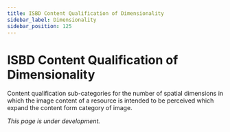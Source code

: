 ```yaml
---
title: ISBD Content Qualification of Dimensionality
sidebar_label: Dimensionality
sidebar_position: 125
---
```


# ISBD Content Qualification of Dimensionality

Content qualification sub-categories for the number of spatial dimensions in which the image content of a resource is intended to be perceived which expand the content form category of image.

*This page is under development.*
